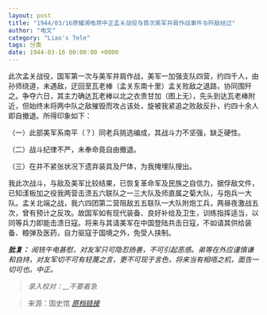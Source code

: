 ```yaml
---
layout: post
title: "1944/03/16廖耀湘电蒋中正孟关战役与首次美军并肩作战事件与歼敌经过"
author: "电文"
category: "Liao's Tele"
tags: 分类
date: 1944-03-16 00:00:00 +0000
---
```

此次孟关战役，国军第一次与美军并肩作战，美军一加强支队四营，约四千人，由孙师绕道，未遇敌，迂回至瓦老棒（孟关东南十里）孟关败敌之退路，协同围歼之。争夺六日，其主力确达瓦老棒以北之衣贵甘加（图上无），先头到达瓦老棒附近，但始终未将两中队之敌摧毁而攻占该处，旋被我紧追之败敌反扑，约四十余人即自撤退。所得印象如下：

（一）此部美军系南平（？）同老兵挑选编成，其战斗力不坚强，缺乏硬性。

（二）战斗纪律不严，未奉命竟自由撤退。

（三）在并不紧张状况下遗弃装具及尸体，为我掩埋队搜出。

我此次战斗，与敌及美军比较结果，已恢复革命军及民族之自信力，据俘敌文件，已知漾板加之役我两营击溃五六联队之一三大队及师直属之菊大队，与炮兵一大队。孟关北端之战，我六四团第二营阻敌五五联队一大队附炮工兵，两昼夜激战五次，曾有预计之反攻。故国军如有现代装备、良好补给及卫生，训练指挥适当，以同等兵力即能击溃日寇。将来与其请美军在中国登陆共击日寇，不如请其供给装备、粮弹及医药，自力驱寇于国境之外，免受人挟制。


***批复：***
*阅铣午电甚慰，对友军只可隐忍扬善，不可引起恶感。弟等在外应谨慎谦和自持，对友军切不可有轻蔑之言，更不可现于言色，将来当有相唔之机，面告一切可也。中正。*


>*录入校对：__不要着急*

> 来源：国史馆 [*原档链接*](https://ahonline.drnh.gov.tw/index.php?act=Display/image/5885956=N2oziz)